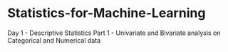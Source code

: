 # Statistics-for-Machine-Learning


Day 1 - Descriptive Statistics Part 1       - Univariate and Bivariate analysis on Categorical and Numerical data
